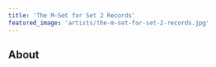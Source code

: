 ```yaml
---
title: 'The M-Set for Set 2 Records'
featured_image: 'artists/the-m-set-for-set-2-records.jpg'
---
```


## About



